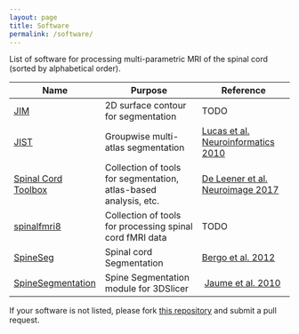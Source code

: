 ```yaml
---
layout: page
title: Software
permalink: /software/
---
```


List of software for processing multi-parametric MRI of the spinal cord (sorted by alphabetical order).

| Name | Purpose | Reference |
|---|---|---|
| [JIM](http://www.xinapse.com/Manual/index.html) | 2D surface contour for segmentation | TODO |
| [JIST](http://www.nitrc.org/projects/jist) | Groupwise multi-atlas segmentation | [Lucas et al. Neuroinformatics 2010](https://www.ncbi.nlm.nih.gov/pubmed/20077162) |
|[Spinal Cord Toolbox](https://github.com/neuropoly/spinalcordtoolbox) | Collection of tools for segmentation, atlas-based analysis, etc. | [De Leener et al. Neuroimage 2017](https://www.ncbi.nlm.nih.gov/pubmed/27720818) |
| [spinalfmri8](http://post.queensu.ca/~stromanp/software.html) | Collection of tools for processing spinal cord fMRI data | TODO |
| [SpineSeg](http://www.lni.hc.unicamp.br/app/spineseg/) | Spinal cord Segmentation | [Bergo et al. 2012](https://ieeexplore.ieee.org/document/6263238/) |
| [SpineSegmentation](https://www.nitrc.org/projects/sylvainproject/) | Spine Segmentation module for 3DSlicer | [Jaume et al. 2010](https://na-mic.org/wiki/2010_Winter_Project_Week_Spine_Segmentation_Module_in_Slicer3) |

If your software is not listed, please fork [this repository](https://github.com/spinalcordmri/spinalcordmri.github.io) and submit a pull request.
